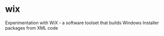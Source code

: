 # wix
Experimentation with WiX - a software toolset that builds Windows Installer packages from XML code
